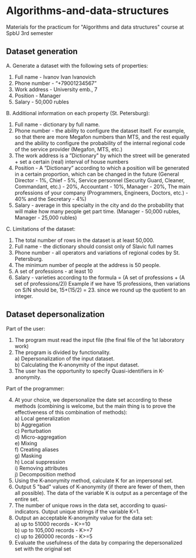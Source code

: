 # Algorithms-and-data-structures
Materials for the practicum for "Algorithms and data structures" course at SpbU 3rd semester

## Dataset generation

A. Generate a dataset with the following sets of properties:

1. Full name - Ivanov Ivan Ivanovich
2. Phone number - “+79001234567”
3. Work address - University emb., 7
4. Position - Manager
5. Salary - 50,000 rubles

B. Additional information on each property (St. Petersburg):

1. Full name - dictionary by full name.
2. Phone number - the ability to configure the dataset itself. For example,
so that there are more Megafon numbers than MTS, and the rest equally
and the ability to configure the probability of the internal regional
code of the service provider (Megafon, MTS, etc.)
3. The work address is a ”Dictionary" by which the street will be generated +
set a certain (real) interval of house numbers
4. Position - A ”Dictionary” according to which a position will be generated in
a certain proportion, which can be changed in the future (General
Director - 1%, Chief - 5%, Service personnel (Security Guard,
Cleaner, Commandant, etc.) - 20%, Accountant - 10%, Manager - 20%,
The main professions of your company (Programmers, Engineers,
Doctors, etc.) - 40% and the Secretary - 4%)
5. Salary - average in this specialty in the city and do
the probability that will make how many people get part time.
(Manager - 50,000 rubles, Manager - 25,000 rubles)

C. Limitations of the dataset:

1. The total number of rows in the dataset is at least 50,000.
2. Full name - the dictionary should consist only of Slavic full names
3. Phone number - all operators and variations of regional codes by
St. Petersburg.
4. The minimum number of people at the address is 50 people.
5. A set of professions - at least 10
6. Salary - varieties according to the formula = (A set of professions + (A set
of professions/2))
Example if we have 15 professions, then variations on S/N should be,
15+(15/2) = 23. since we round up the quotient to an integer.

## Dataset depersonalization

Part of the user:

1) The program must read the input file (the final file of the 1st laboratory work)
2) The program is divided by functionality.  
  a) Depersonalization of the input dataset.  
  b) Calculating the K-anonymity of the input dataset.
4) The user has the opportunity to specify Quasi-identifiers in K-anonymity.

Part of the programmer:

4) At your choice, we depersonalize the date set according to these methods (combining is welcome, but the main thing is to prove the effectiveness of this combination of methods):  
  a) Local generalization  
  b) Aggregation  
  c) Perturbation  
  d) Micro-aggregation  
  e) Mixing  
  f) Creating aliases  
  g) Masking  
  h) Local suppression  
  i) Removing attributes  
  j) Decomposition method  
5) Using the K-anonymity method, calculate K for an impersonal set.
6) Output 5 "bad" values of K-anonymity (if there are fewer of them, then all possible). The data of the variable K is output as a percentage of the entire set. 
7) The number of unique rows in the data set, according to quasi-indicators. Output unique strings if the variable K=1. 
8) Output an acceptable K-anonymity value for the data set:  
  a) up to 51000 records - K>=10  
  b) up to 105,000 records - K>=7  
  c) up to 260000 records - K>=5  
9) Evaluate the usefulness of the data by comparing the depersonalized set with the original set
